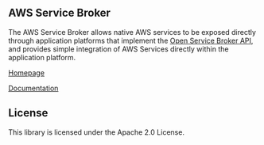 ## AWS Service Broker

The AWS Service Broker allows native AWS services to be exposed directly through application platforms that implement the [Open Service Broker API](https://github.com/openservicebrokerapi/servicebroker/), and provides simple integration of AWS Services directly within the application platform.

[Homepage](https://aws.amazon.com/partners/servicebroker/)

[Documentation](/docs/)

## License

This library is licensed under the Apache 2.0 License.